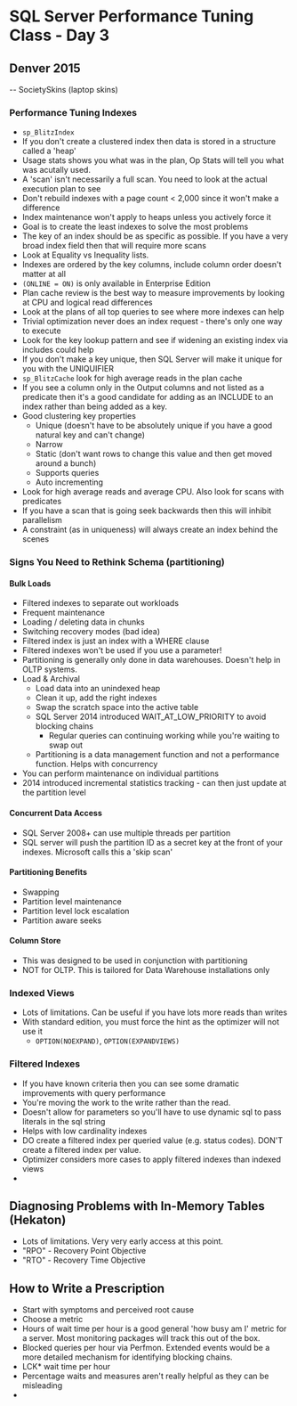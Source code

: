 # SQL Server Performance Tuning Class - Day 3
## Denver 2015

-- SocietySkins (laptop skins)

### Performance Tuning Indexes
  - `sp_BlitzIndex`
  - If you don't create a clustered index then data is stored in a structure called a 'heap'
  - Usage stats shows you what was in the plan, Op Stats will tell you what was acutally used.
  - A 'scan' isn't necessarily a full scan. You need to look at the actual execution plan to see
  - Don't rebuild indexes with a page count < 2,000 since it won't make a difference
  - Index maintenance won't apply to heaps unless you actively force it
  - Goal is to create the least indexes to solve the most problems
  - The key of an index should be as specific as possible. If you have a very broad index field then that will require more scans
  - Look at Equality vs Inequality lists.
  - Indexes are ordered by the key columns, include column order doesn't matter at all
  - `(ONLINE = ON)` is only available in Enterprise Edition
  - Plan cache review is the best way to measure improvements by looking at CPU and logical read differences
  - Look at the plans of all top queries to see where more indexes can help
  - Trivial optimization never does an index request - there's only one way to execute
  - Look for the key lookup pattern and see if widening an existing index via includes could help
  - If you don't make a key unique, then SQL Server will make it unique for you with the UNIQUIFIER
  - `sp_BlitzCache` look for high average reads in the plan cache
  - If you see a column only in the Output columns and not listed as a predicate then it's a good candidate for adding as an INCLUDE to an index rather than being added as a key.
  - Good clustering key properties
    - Unique (doesn't have to be absolutely unique if you have a good natural key and can't change)
    - Narrow
    - Static (don't want rows to change this value and then get moved around a bunch)
    - Supports queries
    - Auto incrementing
  - Look for high average reads and average CPU. Also look for scans with predicates
  - If you have a scan that is going seek backwards then this will inhibit parallelism
  - A constraint (as in uniqueness) will always create an index behind the scenes

### Signs You Need to Rethink Schema (partitioning)
#### Bulk Loads
  - Filtered indexes to separate out workloads
  - Frequent maintenance
  - Loading / deleting data in chunks
  - Switching recovery modes (bad idea)
  - Filtered index is just an index with a WHERE clause
  - Filtered indexes won't be used if you use a parameter!
  - Partitioning is generally only done in data warehouses. Doesn't help in OLTP systems.
  - Load & Archival
    - Load data into an unindexed heap
    - Clean it up, add the right indexes
    - Swap the scratch space into the active table
    - SQL Server 2014 introduced WAIT_AT_LOW_PRIORITY to avoid blocking chains
      - Regular queries can continuing working while you're waiting to swap out
    - Partitioning is a data management function and not a performance function. Helps with concurrency
  - You can perform maintenance on individual partitions
  - 2014 introduced incremental statistics tracking - can then just update at the partition level

#### Concurrent Data Access
  - SQL Server 2008+ can use multiple threads per partition
  - SQL server will push the partition ID as a secret key at the front of your indexes. Microsoft calls this a 'skip scan'

#### Partitioning Benefits
  - Swapping
  - Partition level maintenance
  - Partition level lock escalation
  - Partition aware seeks

#### Column Store
  - This was designed to be used in conjunction with partitioning
  - NOT for OLTP. This is tailored for Data Warehouse installations only

### Indexed Views
  - Lots of limitations. Can be useful if you have lots more reads than writes
  - With standard edition, you must force the hint as the optimizer will not use it
    - `OPTION(NOEXPAND)`, `OPTION(EXPANDVIEWS)`

### Filtered Indexes
  - If you have known criteria then you can see some dramatic improvements with query performance
  - You're moving the work to the write rather than the read.
  - Doesn't allow for parameters so you'll have to use dynamic sql to pass literals in the sql string
  - Helps with low cardinality indexes
  - DO create a filtered index per queried value (e.g. status codes). DON'T create a filtered index per value.
  - Optimizer considers more cases to apply filtered indexes than indexed views
  -

## Diagnosing Problems with In-Memory Tables (Hekaton)
  - Lots of limitations. Very very early access at this point.
  - "RPO" - Recovery Point Objective
  - "RTO" - Recovery Time Objective

## How to Write a Prescription
  - Start with symptoms and perceived root cause
  - Choose a metric
  - Hours of wait time per hour is a good general 'how busy am I' metric for a server. Most monitoring packages will track this out of the box.
  - Blocked queries per hour via Perfmon. Extended events would be a more detailed mechanism for identifying blocking chains.
  - LCK* wait time per hour
  - Percentage waits and measures aren't really helpful as they can be misleading
  -
